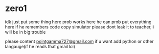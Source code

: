 # zero1
idk just put some thing here
prob works here
he can prob put everything here if he remembers
code copy simulator please dont leak it to teacher, i will be in big trouble

please content pointgamma727@gmail.com if u want add python or other langauge(if he reads that gmail lol)
